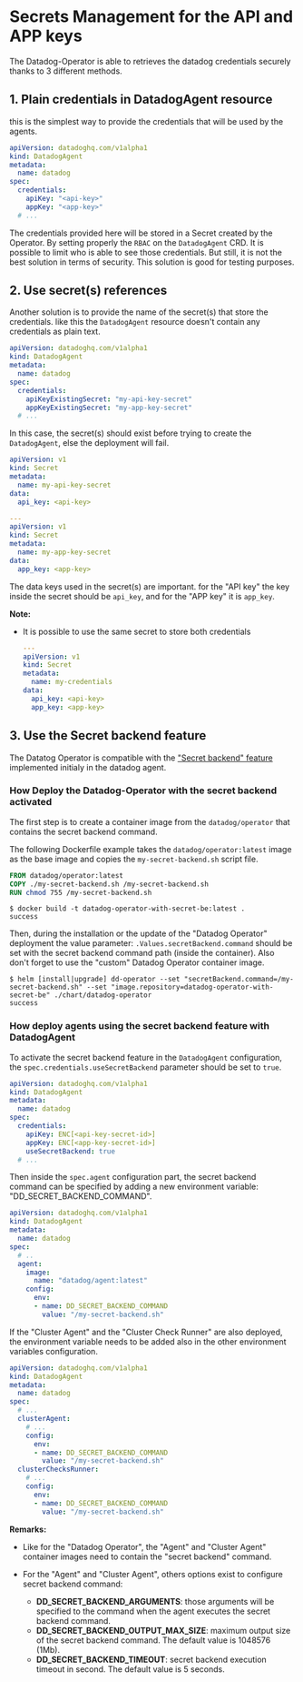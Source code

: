 # Secrets Management for the API and APP keys

The Datadog-Operator is able to retrieves the datadog credentials securely thanks to 3 different methods.

## 1. Plain credentials in DatadogAgent resource

this is the simplest way to provide the credentials that will be used by the agents.

```yaml
apiVersion: datadoghq.com/v1alpha1
kind: DatadogAgent
metadata:
  name: datadog
spec:
  credentials:
    apiKey: "<api-key>"
    appKey: "<app-key>"
  # ...
```

The credentials provided here will be stored in a Secret created by the Operator. By setting properly the `RBAC` on the `DatadogAgent` CRD. It is possible to limit who is able to see those credentials.
But still, it is not the best solution in terms of security. This solution is good for testing purposes.

## 2. Use secret(s) references

Another solution is to provide the name of the secret(s) that store the credentials. like this the `DatadogAgent` resource doesn't contain any credentials as plain text.

```yaml
apiVersion: datadoghq.com/v1alpha1
kind: DatadogAgent
metadata:
  name: datadog
spec:
  credentials:
    apiKeyExistingSecret: "my-api-key-secret"
    appKeyExistingSecret: "my-app-key-secret"
  # ...
```

In this case, the secret(s) should exist before trying to create the `DatadogAgent`, else the deployment will fail.

```yaml
apiVersion: v1
kind: Secret
metadata:
  name: my-api-key-secret
data:
  api_key: <api-key>

---
apiVersion: v1
kind: Secret
metadata:
  name: my-app-key-secret
data:
  app_key: <app-key>
```

The data keys used in the secret(s) are important. for the "API key" the key inside the secret should be `api_key`, and for the "APP key" it is `app_key`.

**Note:**

* It is possible to use the same secret to store both credentials

    ```yaml
    ---
    apiVersion: v1
    kind: Secret
    metadata:
      name: my-credentials
    data:
      api_key: <api-key>
      app_key: <app-key>
    ```

## 3. Use the Secret backend feature

The Datatog Operator is compatible with the ["Secret backend" feature][1] implemented initialy in the datadog agent.

### How Deploy the Datadog-Operator with the secret backend activated

The first step is to create a container image from the `datadog/operator` that contains the secret backend command.

The following Dockerfile example takes the `datadog/operator:latest` image as the base image and copies the `my-secret-backend.sh` script file.

```Dockerfile
FROM datadog/operator:latest
COPY ./my-secret-backend.sh /my-secret-backend.sh
RUN chmod 755 /my-secret-backend.sh
```

```console
$ docker build -t datadog-operator-with-secret-be:latest .
success
```

Then, during the installation or the update of the "Datadog Operator" deployment the value parameter: `.Values.secretBackend.command` should be set with the secret backend command path (inside the container).
Also don't forget to use the "custom" Datadog Operator container image.

```console
$ helm [install|upgrade] dd-operator --set "secretBackend.command=/my-secret-backend.sh" --set "image.repository=datadog-operator-with-secret-be" ./chart/datadog-operator
success
```

### How deploy agents using the secret backend feature with DatadogAgent

To activate the secret backend feature in the `DatadogAgent` configuration, the `spec.credentials.useSecretBackend` parameter should be set to `true`.

```yaml
apiVersion: datadoghq.com/v1alpha1
kind: DatadogAgent
metadata:
  name: datadog
spec:
  credentials:
    apiKey: ENC[<api-key-secret-id>]
    appKey: ENC[<app-key-secret-id>]
    useSecretBackend: true
  # ...
```

Then inside the `spec.agent` configuration part, the secret backend command can be specified by adding a new environment variable: "DD_SECRET_BACKEND_COMMAND".

```yaml
apiVersion: datadoghq.com/v1alpha1
kind: DatadogAgent
metadata:
  name: datadog
spec:
  # ..
  agent:
    image:
      name: "datadog/agent:latest"
    config:
      env:
      - name: DD_SECRET_BACKEND_COMMAND
        value: "/my-secret-backend.sh"
```

If the "Cluster Agent" and the "Cluster Check Runner" are also deployed, the environment variable needs to be added also in the other environment variables configuration.

```yaml
apiVersion: datadoghq.com/v1alpha1
kind: DatadogAgent
metadata:
  name: datadog
spec:
  # ...
  clusterAgent:
    # ...
    config:
      env:
      - name: DD_SECRET_BACKEND_COMMAND
        value: "/my-secret-backend.sh"
  clusterChecksRunner:
    # ...
    config:
      env:
      - name: DD_SECRET_BACKEND_COMMAND
        value: "/my-secret-backend.sh"
```

**Remarks:**

* Like for the "Datadog Operator", the "Agent" and "Cluster Agent" container images need to contain the "secret backend" command.
* For the "Agent" and "Cluster Agent", others options exist to configure secret backend command:

  * **DD_SECRET_BACKEND_ARGUMENTS**: those arguments will be specified to the command when the agent executes the secret backend command.
  * **DD_SECRET_BACKEND_OUTPUT_MAX_SIZE**: maximum output size of the secret backend command. The default value is 1048576 (1Mb).
  * **DD_SECRET_BACKEND_TIMEOUT**: secret backend execution timeout in second. The default value is 5 seconds.

[1]: https://docs.datadoghq.com/agent/guide/secrets-management
